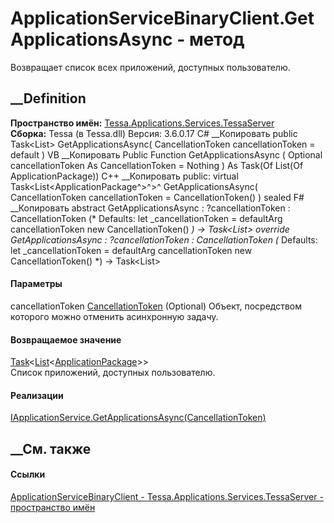 # ApplicationServiceBinaryClient.GetApplicationsAsync - метод
Возвращает список всех приложений, доступных пользователю.
## __Definition
 **Пространство имён:**
[Tessa.Applications.Services.TessaServer](N_Tessa_Applications_Services_TessaServer.htm)  
 **Сборка:** Tessa (в Tessa.dll) Версия: 3.6.0.17
C# __Копировать
     public Task<List<ApplicationPackage>> GetApplicationsAsync(
    	CancellationToken cancellationToken = default
    )
VB __Копировать
     Public Function GetApplicationsAsync ( 
    	Optional cancellationToken As CancellationToken = Nothing
    ) As Task(Of List(Of ApplicationPackage))
C++ __Копировать
     public:
    virtual Task<List<ApplicationPackage^>^>^ GetApplicationsAsync(
    	CancellationToken cancellationToken = CancellationToken()
    ) sealed
F# __Копировать
     abstract GetApplicationsAsync : 
            ?cancellationToken : CancellationToken 
    (* Defaults:
            let _cancellationToken = defaultArg cancellationToken new CancellationToken()
    *)
    -> Task<List<ApplicationPackage>> 
    override GetApplicationsAsync : 
            ?cancellationToken : CancellationToken 
    (* Defaults:
            let _cancellationToken = defaultArg cancellationToken new CancellationToken()
    *)
    -> Task<List<ApplicationPackage>> 
#### Параметры
cancellationToken
[CancellationToken](https://learn.microsoft.com/dotnet/api/system.threading.cancellationtoken)
(Optional)
    Объект, посредством которого можно отменить асинхронную задачу.
#### Возвращаемое значение
[Task](https://learn.microsoft.com/dotnet/api/system.threading.tasks.task-1)<[List](https://learn.microsoft.com/dotnet/api/system.collections.generic.list-1)<[ApplicationPackage](T_Tessa_Applications_Package_ApplicationPackage.htm)>>  
Список приложений, доступных пользователю.
#### Реализации
[IApplicationService.GetApplicationsAsync(CancellationToken)](M_Tessa_Applications_Services_TessaServer_IApplicationService_GetApplicationsAsync.htm)  
##  __См. также
#### Ссылки
[ApplicationServiceBinaryClient -
](T_Tessa_Applications_Services_TessaServer_ApplicationServiceBinaryClient.htm)
[Tessa.Applications.Services.TessaServer - пространство
имён](N_Tessa_Applications_Services_TessaServer.htm)
